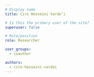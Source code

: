 ```yaml
---
# Display name
title: Ciro Hosseini Varde’i

# Is this the primary user of the site?
superuser: false

# Role/position
role: Researcher

user_groups:
  - coauthor

authors:
  - ciro-hosseini-vardei
---
```


